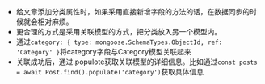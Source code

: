 - 给文章添加分类属性时，如果采用直接新增字段的方法的话，在数据同步的时候就会相对麻烦。
- 更合理的方式是采用关联模型的方式，把分类放入另一个模型内。
- 通过`category: { type: mongoose.SchemaTypes.ObjectId, ref: 'Category' }`将category字段与Category模型关联起来
- 关联成功后，通过.populote获取关联模型的详细信息。比如通过`const posts = await Post.find().populate('category')`获取具体信息

